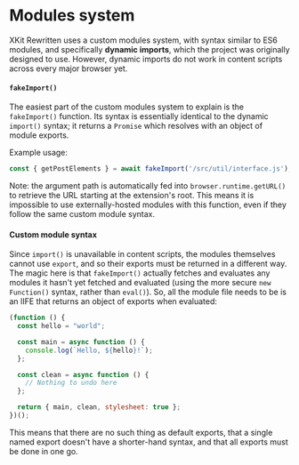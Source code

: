 # Modules system
XKit Rewritten uses a custom modules system, with syntax similar to ES6 modules, and specifically **dynamic imports**, which the project was originally designed to use. However, dynamic imports do not work in content scripts across every major browser yet.

#### `fakeImport()`
The easiest part of the custom modules system to explain is the `fakeImport()` function. Its syntax is essentially identical to the dynamic `import()` syntax; it returns a `Promise` which resolves with an object of module exports.

Example usage:

```js
const { getPostElements } = await fakeImport('/src/util/interface.js');
```

Note: the argument path is automatically fed into `browser.runtime.getURL()` to retrieve the URL starting at the extension's root. This means it is impossible to use externally-hosted modules with this function, even if they follow the same custom module syntax.

#### Custom module syntax
Since `import()` is unavailable in content scripts, the modules themselves cannot use `export`, and so their exports must be returned in a different way. The magic here is that `fakeImport()` actually fetches and evaluates any modules it hasn't yet fetched and evaluated (using the more secure `new Function()` syntax, rather than `eval()`). So, all the module file needs to be is an IIFE that returns an object of exports when evaluated:

```js
(function () {
  const hello = "world";

  const main = async function () {
    console.log(`Hello, ${hello}!`);
  };

  const clean = async function () {
    // Nothing to undo here
  };

  return { main, clean, stylesheet: true };
})();
```

This means that there are no such thing as default exports, that a single named export doesn't have a shorter-hand syntax, and that all exports must be done in one go.
